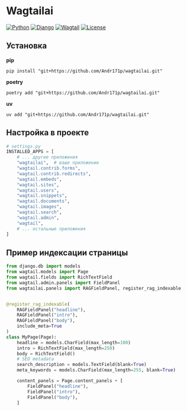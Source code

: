 # Wagtailai

[![Python](https://img.shields.io/badge/Python-3.13+-blue.svg)](https://python.org)
[![Django](https://img.shields.io/badge/Django-4.2+-green.svg)](https://djangoproject.com)
[![Wagtail](https://img.shields.io/badge/Wagtail-5.0+-blue.svg)](https://wagtail.org)
[![License](https://img.shields.io/badge/License-MIT-yellow.svg)](LICENSE)

## Установка

**pip**
```shell
pip install "git+https://github.com/Andr171p/wagtailai.git"
```

**poetry**
```shell
poetry add "git+https://github.com/Andr171p/wagtailai.git"
```

**uv**
```shell
uv add "git+https://github.com/Andr171p/wagtailai.git"
```

## Настройка в проекте
```python
# settings.py
INSTALLED_APPS = [
    # ... другие приложения
    "wagtailai",  # ваше приложение
    "wagtail.contrib.forms",
    "wagtail.contrib.redirects",
    "wagtail.embeds",
    "wagtail.sites",
    "wagtail.users",
    "wagtail.snippets",
    "wagtail.documents",
    "wagtail.images",
    "wagtail.search",
    "wagtail.admin",
    "wagtail",
    # ... остальные приложения
]
```

## Пример индексации страницы

```python
from django.db import models
from wagtail.models import Page
from wagtail.fields import RichTextField
from wagtail.admin.panels import FieldPanel
from wagtailai.panels import RAGFieldPanel, register_rag_indexable


@register_rag_indexable(
    RAGFieldPanel("headline"),
    RAGFieldPanel("intro"),
    RAGFieldPanel("body"), 
    include_meta=True
)
class MyPage(Page):
    headline = models.CharField(max_length=100)
    intro = RichTextField(max_length=250)
    body = RichTextField()
    # SEO metadata
    search_description = models.TextField(blank=True)
    meta_keywords = models.CharField(max_length=255, blank=True)

    content_panels = Page.content_panels + [
        FieldPanel("headline"),
        FieldPanel("intro"),
        FieldPanel("body"),
    ]
```